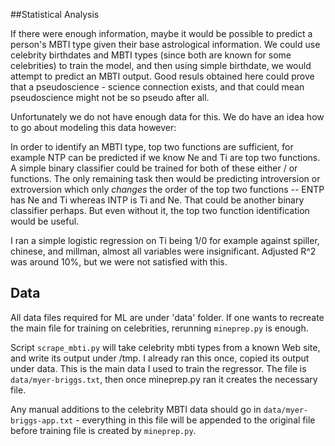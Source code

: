 ##Statistical Analysis

If there were enough information, maybe it would be possible to
predict a person's MBTI type given their base astrological
information. We could use celebrity birthdates and MBTI types (since
both are known for some celebrities) to train the model, and then
using simple birthdate, we would attempt to predict an MBTI
output. Good resuls obtained here could prove that a pseudoscience -
science connection exists, and that could mean pseudoscience might not
be so pseudo after all.

Unfortunately we do not have enough data for this. We do have an idea
how to go about modeling this data however:

In order to identify an MBTI type, top two functions are sufficient,
for example NTP can be predicted if we know Ne and Ti are top two
functions. A simple binary classifier could be trained for both of
these either / or functions. The only remaining task then would be
predicting introversion or extroversion which only _changes_ the order
of the top two functions -- ENTP has Ne and Ti whereas INTP is Ti and
Ne. That could be another binary classifier perhaps. But even without
it, the top two function identification would be useful.

I ran a simple logistic regression on Ti being 1/0 for example against
spiller, chinese, and millman, almost all variables were
insignificant. Adjusted R^2 was around 10%, but we were not satisfied
with this.

## Data

All data files required for ML are under 'data' folder. If one wants
to recreate the main file for training on celebrities, rerunning
`mineprep.py` is enough.

Script `scrape_mbti.py` will take celebrity mbti types from a known Web
site, and write its output under /tmp. I already ran this once, copied
its output under data. This is the main data I used to train the
regressor. The file is `data/myer-briggs.txt`, then once mineprep.py
ran it creates the necessary file.

Any manual additions to the celebrity MBTI data should go in
`data/myer-briggs-app.txt` - everything in this file will be appended
to the original file before training file is created by `mineprep.py`.


